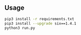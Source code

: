 
## Usage

``` bash
pip3 install -r requirements.txt
pip3 install --upgrade six==1.4.1
python3 run.py
```


